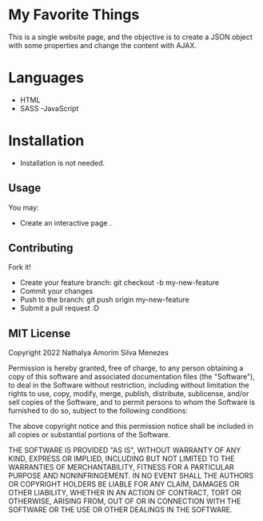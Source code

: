 # My Favorite Things

This is a single website page, and the objective is to create a JSON object with some properties and change the content with AJAX.

# Languages
- HTML
- SASS
-JavaScript
# Installation

- Installation is not needed.

## Usage
You may:

- Create an interactive page . 

## Contributing 

Fork it!

- Create your feature branch: git checkout -b my-new-feature
- Commit your changes
- Push to the branch: git push origin my-new-feature
- Submit a pull request :D

## MIT License

Copyright 2022 Nathalya Amorim Silva Menezes

Permission is hereby granted, free of charge, to any person obtaining a copy of this software and associated documentation files (the "Software"), to deal in the Software without restriction, including without limitation the rights to use, copy, modify, merge, publish, distribute, sublicense, and/or sell copies of the Software, and to permit persons to whom the Software is furnished to do so, subject to the following conditions:

The above copyright notice and this permission notice shall be included in all copies or substantial portions of the Software.

THE SOFTWARE IS PROVIDED "AS IS", WITHOUT WARRANTY OF ANY KIND, EXPRESS OR IMPLIED, INCLUDING BUT NOT LIMITED TO THE WARRANTIES OF MERCHANTABILITY, FITNESS FOR A PARTICULAR PURPOSE AND NONINFRINGEMENT. IN NO EVENT SHALL THE AUTHORS OR COPYRIGHT HOLDERS BE LIABLE FOR ANY CLAIM, DAMAGES OR OTHER LIABILITY, WHETHER IN AN ACTION OF CONTRACT, TORT OR OTHERWISE, ARISING FROM, OUT OF OR IN CONNECTION WITH THE SOFTWARE OR THE USE OR OTHER DEALINGS IN THE SOFTWARE.


